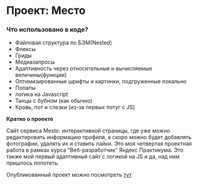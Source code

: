 # Проект: Место

### Что использовано в коде?
* Файловая структура по БЭМ(Nested)
* Флексы
* Гриды
* Медиазапросы
* Адаптивность через относительные и вычисляемые величины(функции)
* Оптимизированные шрифты и картинки, подгруженные локально
* Попапы
* логика на Javascript
* Танцы с бубном (как обычно)
* Кровь, пот и слезки (из-за первых потуг с JS)

**Кратко о проекте**

Сайт сервиса Mesto: интерактивной страницы, где уже можно редактировать информацию профиля, а скоро можно будет добавлять фотографии, удалять их и ставить лайки. Это моя четвертая проектная работа в рамках курса "Веб-разработчик" Яндекс Практикума. Это также мой первый адаптивный сайт с логикой на JS и да, над ним пришлось попотеть.

Опубликованный проект можно посмотреть [тут](https://dzhaneta.github.io/mesto/)
